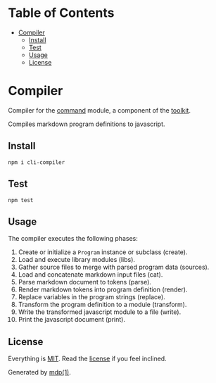 Table of Contents
=================

* [Compiler](#compiler)
  * [Install](#install)
  * [Test](#test)
  * [Usage](#usage)
  * [License](#license)

Compiler
========

Compiler for the [command](https://github.com/freeformsystems/cli-command) module, a component of the [toolkit](https://github.com/freeformsystems/cli-toolkit).

Compiles markdown program definitions to javascript.

## Install

```
npm i cli-compiler
```

## Test

```
npm test
```

## Usage

The compiler executes the following phases:

1. Create or initialize a `Program` instance or subclass (create).
2. Load and execute library modules (libs).
3. Gather source files to merge with parsed program data (sources).
4. Load and concatenate markdown input files (cat).
5. Parse markdown document to tokens (parse).
6. Render markdown tokens into program definition (render).
7. Replace variables in the program strings (replace).
8. Transform the program definition to a module (transform).
9. Write the transformed javascript module to a file (write).
10. Print the javascript document (print).

## License

Everything is [MIT](http://en.wikipedia.org/wiki/MIT_License). Read the [license](https://github.com/freeformsystems/cli-compiler/blob/master/LICENSE) if you feel inclined.

Generated by [mdp(1)](https://github.com/freeformsystems/mdp).

[toolkit]: https://github.com/freeformsystems/cli-toolkit
[command]: https://github.com/freeformsystems/cli-command

